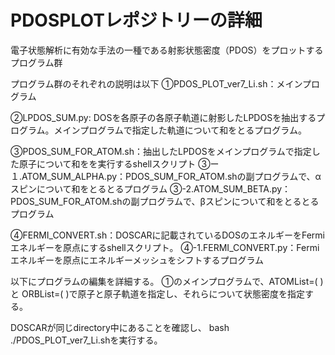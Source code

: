 # PDOSPLOTレポジトリーの詳細
電子状態解析に有効な手法の一種である射影状態密度（PDOS）をプロットするプログラム群

プログラム群のそれぞれの説明は以下
①PDOS_PLOT_ver7_Li.sh：メインプログラム

②LPDOS_SUM.py: DOSを各原子の各原子軌道に射影したLPDOSを抽出するプログラム。メインプログラムで指定した軌道について和をとるプログラム。

③PDOS_SUM_FOR_ATOM.sh：抽出したLPDOSをメインプログラムで指定した原子について和をを実行するshellスクリプト
③ー１.ATOM_SUM_ALPHA.py：PDOS_SUM_FOR_ATOM.shの副プログラムで、αスピンについて和をとるとるプログラム
③-2.ATOM_SUM_BETA.py：PDOS_SUM_FOR_ATOM.shの副プログラムで、βスピンについて和をとるとるプログラム

④FERMI_CONVERT.sh：DOSCARに記載されているDOSのエネルギーをFermiエネルギーを原点にするshellスクリプト。
④-1.FERMI_CONVERT.py：Fermiエネルギーを原点にエネルギーメッシュをシフトするプログラム

以下にプログラムの編集を詳細する。
①のメインプログラムで、ATOMList=( )と ORBList=( )で原子と原子軌道を指定し、それらについて状態密度を指定する。

DOSCARが同じdirectory中にあることを確認し、
bash ./PDOS_PLOT_ver7_Li.shを実行する。


